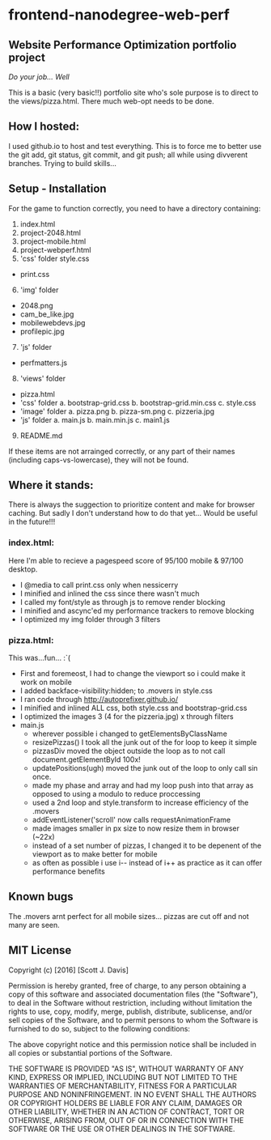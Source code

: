 frontend-nanodegree-web-perf
==========================
## Website Performance Optimization portfolio project
_Do your job... Well_

This is a basic (very basic!!) portfolio site who's sole purpose is to direct to the views/pizza.html. There much web-opt needs to be done.

## How I hosted:
I used github.io to host and test everything. This is to force me to better use the git add, git status, git commit, and git push; all while using divverent branches. Trying to build skills...

## Setup - Installation
For the game to function correctly, you need to have a directory containing:
1. index.html
2. project-2048.html
3. project-mobile.html
4. project-webperf.html
5. 'css' folder
  style.css <!-- * This is actually not used due to inlining, but I left in for ease of reading -->
  * print.css
6. 'img' folder
  * 2048.png
  * cam_be_like.jpg
  * mobilewebdevs.jpg
  * profilepic.jpg
7. 'js' folder
  * perfmatters.js
8. 'views' folder
  * pizza.html
  * 'css' folder
    a. bootstrap-grid.css
    b. bootstrap-grid.min.css
    c. style.css
  * 'image' folder
    a. pizza.png
    b. pizza-sm.png
    c. pizzeria.jpg
  * 'js' folder
    a. main.js
    b. main.min.js
    c. main1.js <!-- * same as main.min except without the performance trackers -->
9.  README.md

If these items are not arrainged correctly, or any part of their names (including caps-vs-lowercase), they will not be found.


## Where it stands:
There is always the suggection to prioritize content and make for browser caching. But sadly I don't understand how to do that yet... Would be useful in the future!!!

### index.html:
Here I'm able to recieve a pagespeed score of 95/100 mobile & 97/100 desktop.
 * I @media to call print.css only when nessicerry
 * I minified and inlined the css since there wasn't much
 * I called my font/style as through js to remove render blocking
 * I minified and ascync'ed my performance trackers to remove blocking
 * I optimized my img folder through 3 filters

### pizza.html:
This was...fun... :`(
  * First and foremeost, I had to change the viewport so i could make it work on mobile
  * I added backface-visibility:hidden; to .movers in style.css
  * I ran code through http://autoprefixer.github.io/
  * I minified and inlined ALL css, both style.css and bootstrap-grid.css
  * I optimized the images 3 (4 for the pizzeria.jpg) x through filters
  * main.js
    - wherever possible i changed to getElementsByClassName 
    - resizePizzas() I took all the junk out of the for loop to keep it simple
    - pizzasDiv moved the object outside the loop as to not call document.getElementById 100x!
    - updatePositions(ugh) moved the junk out of the loop to only call sin once. 
    - made my phase and array and had my loop push into that array as opposed to using a modulo to reduce proccessing
    - used a 2nd loop and style.transform to increase efficiency of the .movers
    - addEventListener('scroll' now calls requestAnimationFrame
    - made images smaller in px size to now resize them in browser (~22x)
    - instead of a set number of pizzas, I changed it to be depenent of the viewport as to make better for mobile
    - as often as possible i use i-- instead of i++ as practice as it can offer performance benefits

## Known bugs
The .movers arnt perfect for all mobile sizes... pizzas are cut off and not many are seen. 

## MIT License

Copyright (c) [2016] [Scott J. Davis]

Permission is hereby granted, free of charge, to any person obtaining a copy
of this software and associated documentation files (the "Software"), to deal
in the Software without restriction, including without limitation the rights
to use, copy, modify, merge, publish, distribute, sublicense, and/or sell
copies of the Software, and to permit persons to whom the Software is
furnished to do so, subject to the following conditions:

The above copyright notice and this permission notice shall be included in all
copies or substantial portions of the Software.

THE SOFTWARE IS PROVIDED "AS IS", WITHOUT WARRANTY OF ANY KIND, EXPRESS OR
IMPLIED, INCLUDING BUT NOT LIMITED TO THE WARRANTIES OF MERCHANTABILITY,
FITNESS FOR A PARTICULAR PURPOSE AND NONINFRINGEMENT. IN NO EVENT SHALL THE
AUTHORS OR COPYRIGHT HOLDERS BE LIABLE FOR ANY CLAIM, DAMAGES OR OTHER
LIABILITY, WHETHER IN AN ACTION OF CONTRACT, TORT OR OTHERWISE, ARISING FROM,
OUT OF OR IN CONNECTION WITH THE SOFTWARE OR THE USE OR OTHER DEALINGS IN THE
SOFTWARE.
